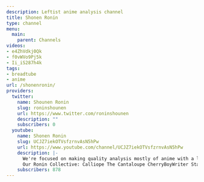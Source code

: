 ```yaml
---
description: Leftist anime analysis channel
title: Shonen Ronin
type: channel
menu:
  main:
    parent: Channels
videos:
- e4ZhVdkj0Qk
- f0vWVo9Pj5k
- Ii_iS287h4k
tags:
- breadtube
- anime
url: /shonenronin/
providers:
  twitter:
    name: Shounen Ronin
    slug: roninshounen
    url: https://www.twitter.com/roninshounen
    description: ""
    subscribers: 0
  youtube:
    name: Shonen Ronin
    slug: UCJZ7iekOTVsfzrnvAsN5hPw
    url: https://www.youtube.com/channel/UCJZ7iekOTVsfzrnvAsN5hPw
    description: |-
      We're focused on making quality analysis mostly of anime with a leftist perspective. We particularly care about shonen, and feel like we have a FRESH!~ perspective. Star is the only member who hasn't watched the masterpiece that is Hunter x Hunter 2011, so I'll just leave a reminder for him here to do that.
      Our Ronin Collective: Calliope The Cantaloupe CherryBoyWriter Star TheHunterxHunter2011DickingRidingAssociation
    subscribers: 878
---
```

